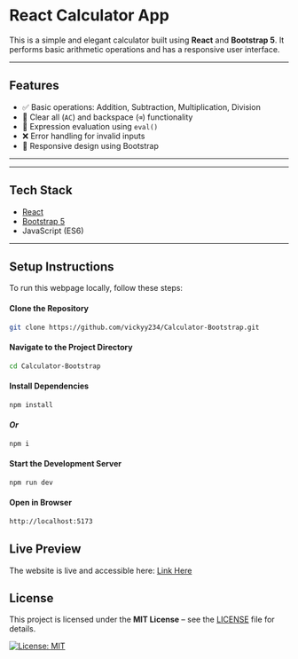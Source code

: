 # React Calculator App

This is a simple and elegant calculator built using **React** and **Bootstrap 5**. It performs basic arithmetic operations and has a responsive user interface.

---

## Features

- ✅ Basic operations: Addition, Subtraction, Multiplication, Division
- 🔁 Clear all (`AC`) and backspace (`⌫`) functionality
- 🧠 Expression evaluation using `eval()`
- ❌ Error handling for invalid inputs
- 📱 Responsive design using Bootstrap

---

---

## Tech Stack

- [React](https://react.dev/)
- [Bootstrap 5](https://getbootstrap.com/)
- JavaScript (ES6)

---

## Setup Instructions  

To run this webpage locally, follow these steps:  

#### Clone the Repository  
```sh
git clone https://github.com/vickyy234/Calculator-Bootstrap.git
``` 

#### Navigate to the Project Directory
```sh
cd Calculator-Bootstrap
```

#### Install Dependencies
```sh
npm install
```

#### *Or*
```sh
npm i
```

#### Start the Development Server
```sh
npm run dev
```

#### Open in Browser
```sh
http://localhost:5173
```

## Live Preview

The website is live and accessible here:
[Link Here](https://calculator-bootstrap.vercel.app/)

## License

This project is licensed under the **MIT License** – see the [LICENSE](LICENSE) file for details.  

[![License: MIT](https://img.shields.io/badge/License-MIT-yellow.svg)](https://opensource.org/licenses/MIT)